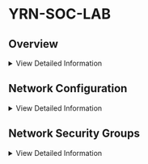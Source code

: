 # YRN-SOC-LAB
## Overview

<details>
<summary>View Detailed Information</summary>
	
### Architecture Diagram Diagram
![HSW Forwarder Architecture](https://github.com/user-attachments/assets/d05ab181-0200-4a9f-bd02-aa929e3ead79)	
### Virtual Machines
	- Ubuntu Server 24.04 LTS - x64 Gen2
	- Windows Server 2022 Datacenter: Azure Edition - x64 Gen2
	- Windows 10 Pro, version 22H2 - x64 Gen2
	- Kali 2024.4 (Latest Packages available for pentesting applications)
 ### Software
 	- Sysmon
	- Kali Pentesting Tools
	- File Analysis Tools
	- Atomic Red Team
</details>

## Network Configuration
<details>
<summary>View Detailed Information</summary>
	
### vNet-YRN-SOC-LAB (10.55.0.0/16)
	SUBNET-SDCI (10.55.5.0/24)
		- Ubuntu Linux Server (10.55.5.1)
		- Windows 2022 Server (10.55.5.2)

	SUBNET-MI (10.55.10.0/24)
		- Kali Attack Box (10.55.10.1)
		- Windows 10 PC (10.55.10.2)
		- SOC Analyst PC (10.55.10.3)

	SUBNET-SEI (10.55.15.0/24)
		- Wazuh Instance (10.55.15.1)
		- Shuffle Instance (10.55.15.2)
		- TheHive Instance (10.55.15.3)

   	NAT-GATEWAY-MI
    		- 172.190.154.106 (Public IP Address for All 3 Machines)
      
    	NAT-GATEWAY-SEI
     		- 172.172.175.82 (Wazuh)
		- 20.83.145.60 (Shuffle)
		- 52.249.220.86 (TheHive)
  
</details>

## Network Security Groups
<details>
<summary>View Detailed Information</summary>

### Technical Consideration
SUBNET-SDCI indirectly exposed to internet via SUBNET-MI, attack vector exists by allowing SUBNET-MI internet access and thus option to pivot into SUBNET-DCI. Risk Mitigation includes preventing all unnecessary traffic, attempted to include NSG, but was unable to resolve network issues to W10PC (Domain Enrolled), only allowed following traffic.

Type; TCP, UDP, ICMP

Port; 53-DNS, 88-KERBEROS, 135-RPC-ENDPOINT-MAPPER, 138-NETBIOS, 139-NETBIOS, 389-LDAP, 445-SMB, 464-KERBEROS-ADMIN,514-SPLUNK-SYSLOG, 636-LDAP-SSL, 9389-AD-WEB-SERVICES, 3269-LDAP-GLOBAL-CATALOG-SSL, 9997-SPLUNK-EVENT-FORWARDING
	
### Subnet-SDCI (Prevent Internet Access) (Inbound Rule)
| Priority | Rule Name            | Source | Source IPs | Dest. | Dest. IPs      | Port | Protocol | Action |
|----------|---------------------|--------|------------|-------|---------------|------|----------|--------|
| 200      | Deny-Internet-To-SDCI | Any    | Any        | IPs   | Subnet-SDCI   | Any  | Any      | Deny   |

### Subnet-SDCI (Prevent Subnet-SEI Access) (Inbound Rule)
| Priority | Rule Name        | Source  | Source IPs  | Dest. | Dest. IPs      | Port | Protocol | Action |
|----------|----------------|---------|------------|-------|---------------|------|----------|--------|
| 250      | Deny-SEI-To-SDCI | IPs     | 10.55.15.X/24 | IPs   | 10.55.5.X/24   | Any  | Any      | Deny   |

### Subnet-SEI (Prevent Subnet-SDCI Access) (Inbound Rule)
| Priority | Rule Name        | Source  | Source IPs  | Dest. | Dest. IPs      | Port | Protocol | Action |
|----------|----------------|---------|------------|-------|---------------|------|----------|--------|
| 300      | Deny-SDCI-To-SEI | IPs     | 10.55.5.X/24 | IPs   | 10.55.15.X/24    | Any  | Any      | Deny   |
</details>




